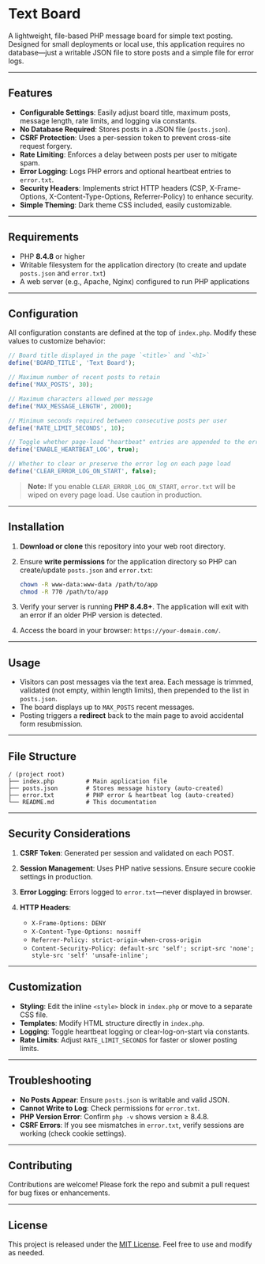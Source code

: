 # Text Board

A lightweight, file-based PHP message board for simple text posting. Designed for small deployments or local use, this application requires no database—just a writable JSON file to store posts and a simple file for error logs.

---

## Features

* **Configurable Settings**: Easily adjust board title, maximum posts, message length, rate limits, and logging via constants.
* **No Database Required**: Stores posts in a JSON file (`posts.json`).
* **CSRF Protection**: Uses a per-session token to prevent cross-site request forgery.
* **Rate Limiting**: Enforces a delay between posts per user to mitigate spam.
* **Error Logging**: Logs PHP errors and optional heartbeat entries to `error.txt`.
* **Security Headers**: Implements strict HTTP headers (CSP, X-Frame-Options, X-Content-Type-Options, Referrer-Policy) to enhance security.
* **Simple Theming**: Dark theme CSS included, easily customizable.

---

## Requirements

* PHP **8.4.8** or higher
* Writable filesystem for the application directory (to create and update `posts.json` and `error.txt`)
* A web server (e.g., Apache, Nginx) configured to run PHP applications

---

## Configuration

All configuration constants are defined at the top of `index.php`. Modify these values to customize behavior:

```php
// Board title displayed in the page `<title>` and `<h1>`
define('BOARD_TITLE', 'Text Board');

// Maximum number of recent posts to retain
define('MAX_POSTS', 30);

// Maximum characters allowed per message
define('MAX_MESSAGE_LENGTH', 2000);

// Minimum seconds required between consecutive posts per user
define('RATE_LIMIT_SECONDS', 10);

// Toggle whether page-load "heartbeat" entries are appended to the error log
define('ENABLE_HEARTBEAT_LOG', true);

// Whether to clear or preserve the error log on each page load
define('CLEAR_ERROR_LOG_ON_START', false);
```

> **Note:** If you enable `CLEAR_ERROR_LOG_ON_START`, `error.txt` will be wiped on every page load. Use caution in production.

---

## Installation

1. **Download or clone** this repository into your web root directory.
2. Ensure **write permissions** for the application directory so PHP can create/update `posts.json` and `error.txt`:

   ```bash
   chown -R www-data:www-data /path/to/app
   chmod -R 770 /path/to/app
   ```
3. Verify your server is running **PHP 8.4.8+**. The application will exit with an error if an older PHP version is detected.
4. Access the board in your browser: `https://your-domain.com/`.

---

## Usage

* Visitors can post messages via the text area. Each message is trimmed, validated (not empty, within length limits), then prepended to the list in `posts.json`.
* The board displays up to `MAX_POSTS` recent messages.
* Posting triggers a **redirect** back to the main page to avoid accidental form resubmission.

---

## File Structure

```
/ (project root)
├── index.php         # Main application file
├── posts.json        # Stores message history (auto-created)
├── error.txt         # PHP error & heartbeat log (auto-created)
└── README.md         # This documentation
```

---

## Security Considerations

1. **CSRF Token**: Generated per session and validated on each POST.
2. **Session Management**: Uses PHP native sessions. Ensure secure cookie settings in production.
3. **Error Logging**: Errors logged to `error.txt`—never displayed in browser.
4. **HTTP Headers**:

   * `X-Frame-Options: DENY`
   * `X-Content-Type-Options: nosniff`
   * `Referrer-Policy: strict-origin-when-cross-origin`
   * `Content-Security-Policy: default-src 'self'; script-src 'none'; style-src 'self' 'unsafe-inline';`

---

## Customization

* **Styling**: Edit the inline `<style>` block in `index.php` or move to a separate CSS file.
* **Templates**: Modify HTML structure directly in `index.php`.
* **Logging**: Toggle heartbeat logging or clear-log-on-start via constants.
* **Rate Limits**: Adjust `RATE_LIMIT_SECONDS` for faster or slower posting limits.

---

## Troubleshooting

* **No Posts Appear**: Ensure `posts.json` is writable and valid JSON.
* **Cannot Write to Log**: Check permissions for `error.txt`.
* **PHP Version Error**: Confirm `php -v` shows version ≥ 8.4.8.
* **CSRF Errors**: If you see mismatches in `error.txt`, verify sessions are working (check cookie settings).

---

## Contributing

Contributions are welcome! Please fork the repo and submit a pull request for bug fixes or enhancements.

---

## License

This project is released under the [MIT License](LICENSE). Feel free to use and modify as needed.
